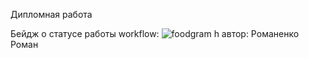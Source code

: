Дипломная работа

Бейдж о статусе работы workflow: ![foodgram](https://github.com/roman7373/foodgram-project-react/workflows/foodgram_workflow/badge.svg)
h
автор: Романенко Роман